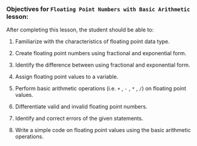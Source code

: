 ### Objectives for `Floating Point Numbers with Basic Arithmetic` lesson:

After completing this lesson, the student should be able to:

 1. Familiarize with the characteristics of floating point data type.

 1. Create floating point numbers using fractional and exponential form.

 1. Identify the difference between using fractional and exponential form.

 1. Assign floating point values to a variable.

 1. Perform basic arithmetic operations (i.e. `+` , `-` , `*` , `/`) on floating point values.

 1. Differentiate valid and invalid floating point numbers.

 1. Identify and correct errors of the given statements.

 1. Write a simple code on floating point values using the basic arithmetic operations.